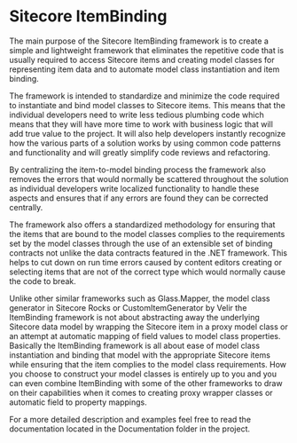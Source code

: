 Sitecore ItemBinding
====================

The main purpose of the Sitecore ItemBinding framework is to create a simple and lightweight framework that eliminates the repetitive code that is usually required to access Sitecore items and creating model classes for representing item data and to automate model class instantiation and item binding.

The framework is intended to standardize and minimize the code required to instantiate and bind model classes to Sitecore items. This means that the individual developers need to write less tedious plumbing code which means that they will have more time to work with business logic that will add true value to the project. It will also help developers instantly recognize how the various parts of a solution works by using common code patterns and functionality and will greatly simplify code reviews and refactoring.

By centralizing the item-to-model binding process the framework also removes the errors that would normally be scattered throughout the solution as individual developers write localized functionality to handle these aspects and ensures that if any errors are found they can be corrected centrally.

The framework also offers a standardized methodology for ensuring that the items that are bound to the model classes complies to the requirements set by the model classes through the use of an extensible set of binding contracts not unlike the data contracts featured in the .NET framework. This helps to cut down on run time errors caused by content editors creating or selecting items that are not of the correct type which would normally cause the code to break.

Unlike other similar frameworks such as Glass.Mapper, the model class generator in Sitecore Rocks or CustomItemGenerator by Velir the ItemBinding framework is not about abstracting away the underlying Sitecore data model by wrapping the Sitecore item in a proxy model class or an attempt at automatic mapping of field values to model class properties. Basically the ItemBinding framework is all about ease of model class instantiation and binding that model with the appropriate Sitecore items while ensuring that the item complies to the model class requirements. How you choose to construct your model classes is entirely up to you and you can even combine ItemBinding with some of the other frameworks to draw on their capabilities when it comes to creating proxy wrapper classes or automatic field to property mappings.

For a more detailed description and examples feel free to read the documentation located in the Documentation folder in the project.
